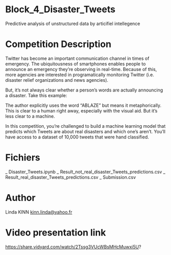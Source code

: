 # Block_4_Disaster_Tweets
Predictive analysis of unstructured data by articifiel intellegence

# Competition Description
Twitter has become an important communication channel in times of emergency.
The ubiquitousness of smartphones enables people to announce an emergency they’re observing in real-time. Because of this, more agencies are interested in programatically monitoring Twitter (i.e. disaster relief organizations and news agencies).

But, it’s not always clear whether a person’s words are actually announcing a disaster. Take this example:

The author explicitly uses the word “ABLAZE” but means it metaphorically. This is clear to a human right away, especially with the visual aid. But it’s less clear to a machine.

In this competition, you’re challenged to build a machine learning model that predicts which Tweets are about real disasters and which one’s aren’t. You’ll have access to a dataset of 10,000 tweets that were hand classified.

# Fichiers
_ Disaster_Tweets.ipynb
_ Result_not_real_disaster_Tweets_predictions.csv
_ Result_real_disaster_Tweets_predictions.csv
_ Submission.csv 

# Author
Linda KINN 
kinn.linda@yahoo.fr

# Video presentation link
https://share.vidyard.com/watch/2Tssg3VUcWBsMHcMuwxi5U?
